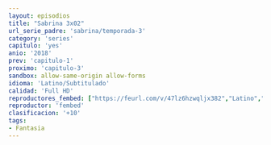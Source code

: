 ```yaml
---
layout: episodios
title: "Sabrina 3x02"
url_serie_padre: 'sabrina/temporada-3'
category: 'series'
capitulo: 'yes'
anio: '2018'
prev: 'capitulo-1'
proximo: 'capitulo-3'
sandbox: allow-same-origin allow-forms
idioma: 'Latino/Subtitulado'
calidad: 'Full HD'
reproductores_fembed: ["https://feurl.com/v/47lz6hzwqljx382","Latino","https://mstream.website/tarsgj5z5gvo","Latino","https://feurl.com/v/ldpqqunz8e0zljx","Latino","https://player.premiumstream.live/player.php?id=NTk2&sub=https://sub.cuevana2.io/vtt-sub/sub7/El.mundo.oculto.de.sabrina.S03E02.vtt","Subtitulado"]
reproductor: 'fembed'
clasificacion: '+10'
tags:
- Fantasia
---
```











